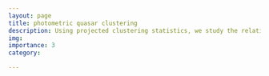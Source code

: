 ```yaml
---
layout: page
title: photometric quasar clustering
description: Using projected clustering statistics, we study the relationship between accreting black holes and galaxies, in order to learn about the dark matter halo masses occupied by the active galaxies and their black holes. We use machine learning techniques to identify a Hyper-Suprime Camera (HSC)-observed sample of ~ 34,000 quasars and examine how often they are near to one of ~ 1.7 million luminous red galaxies; this spatial correlation relates directly to the halo mass. Interestingly, we find a relationship between how dusty the active galaxy is and how massive is its halo, with the unobscured quasars residing in halos that are four-five times more massive than those around their obscured conterparts. This points us to think quasars may have more elaborate formation histories than what we already thought we knew. 
img: 
importance: 3
category:

---
```

